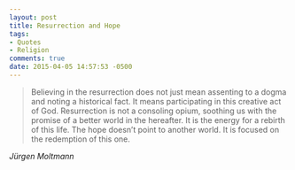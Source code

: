 ```yaml
---
layout: post
title: Resurrection and Hope
tags:
- Quotes
- Religion
comments: true
date: 2015-04-05 14:57:53 -0500
---
```


<blockquote class="big">Believing in the resurrection does not just mean assenting to a dogma and noting a historical fact. It means participating in this creative act of God. Resurrection is not a consoling opium, soothing us with the promise of a better world in the hereafter. It is the energy for a rebirth of this life. The hope doesn’t point to another world. It is focused on the redemption of this one.</blockquote>

<cite class="big">Jürgen Moltmann</cite>


